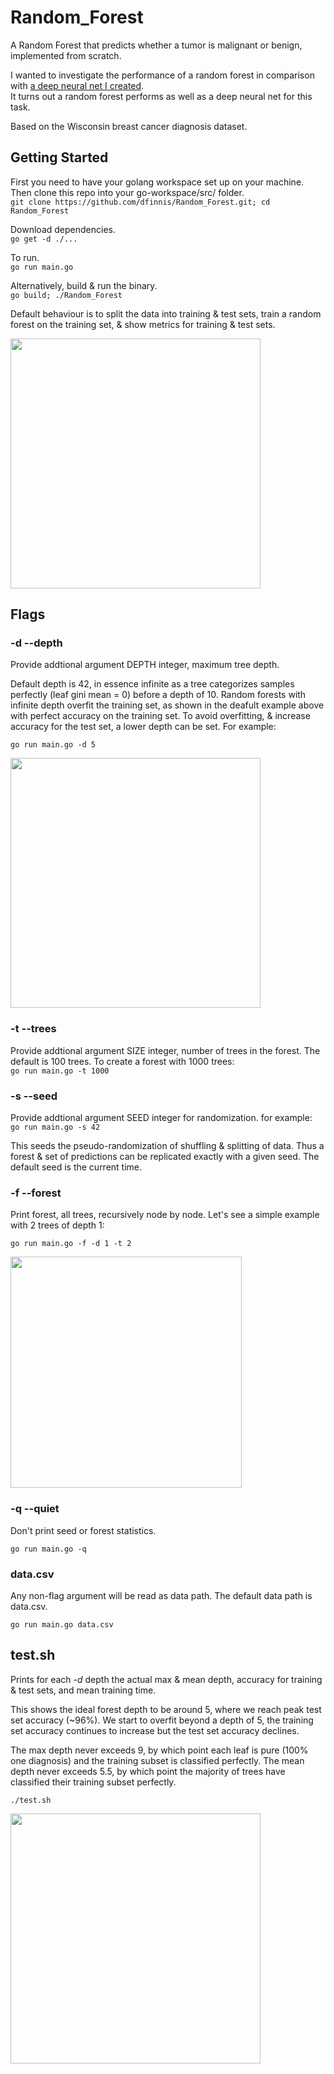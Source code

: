 # Random_Forest

A Random Forest that predicts whether a tumor is malignant or benign, implemented from scratch.

I wanted to investigate the performance of a random forest in comparison with [a deep neural net I created](https://github.com/dfinnis/Multilayer_Perceptron). <br>
It turns out a random forest performs as well as a deep neural net for this task.

Based on the Wisconsin breast cancer diagnosis dataset.




## Getting Started

First you need to have your golang workspace set up on your machine.
Then clone this repo into your go-workspace/src/ folder. <br>
```git clone https://github.com/dfinnis/Random_Forest.git; cd Random_Forest```

Download dependencies. <br>
```go get -d ./...```

To run. <br>
```go run main.go```

Alternatively, build & run the binary. <br>
```go build; ./Random_Forest```

Default behaviour is to split the data into training & test sets, train a random forest on the training set, & show metrics for training & test sets.

<img src="https://github.com/dfinnis/Random_Forest/blob/master/img/default.png" width="400">


## Flags

### -d --depth

Provide addtional argument DEPTH integer, maximum tree depth.

Default depth is 42, in essence infinite as a tree categorizes samples perfectly (leaf gini mean = 0) before a depth of 10.
Random forests with infinite depth overfit the training set, as shown in the deafult example above with perfect accuracy on the training set.
To avoid overfitting, & increase accuracy for the test set, a lower depth can be set. For example:

```go run main.go -d 5```

<img src="https://github.com/dfinnis/Random_Forest/blob/master/img/d.png" width="400">


### -t --trees

Provide addtional argument SIZE integer, number of trees in the forest. The default is 100 trees. To create a forest with 1000 trees: <br>
```go run main.go -t 1000```


### -s --seed

Provide addtional argument SEED integer for randomization. for example: <br>
```go run main.go -s 42```

This seeds the pseudo-randomization of shuffling & splitting of data.
Thus a forest & set of predictions can be replicated exactly with a given seed.
The default seed is the current time.


### -f --forest

Print forest, all trees, recursively node by node. Let's see a simple example with 2 trees of depth 1:

```go run main.go -f -d 1 -t 2```

<img src="https://github.com/dfinnis/Random_Forest/blob/master/img/f.png" width="370">


### -q --quiet

Don't print seed or forest statistics.

```go run main.go -q```


### data.csv

Any non-flag argument will be read as data path. The default data path is data.csv.

```go run main.go data.csv```


## test.sh

Prints for each *-d* depth the actual max & mean depth, accuracy for training & test sets, and mean training time.

This shows the ideal forest depth to be around 5, where we reach peak test set accuracy (~96%). We start to overfit beyond a depth of 5, the training set accuracy continues to increase but the test set accuracy declines.

The max depth never exceeds 9, by which point each leaf is pure (100% one diagnosis) and the training subset is classified perfectly. The mean depth never exceeds 5.5, by which point the majority of trees have classified their training subset perfectly.

```./test.sh```

<img src="https://github.com/dfinnis/Random_Forest/blob/master/img/test.png" width="400">
